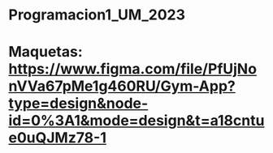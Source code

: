 # Programacion1_UM_2023
# Maquetas: https://www.figma.com/file/PfUjNonVVa67pMe1g460RU/Gym-App?type=design&node-id=0%3A1&mode=design&t=a18cntue0uQJMz78-1